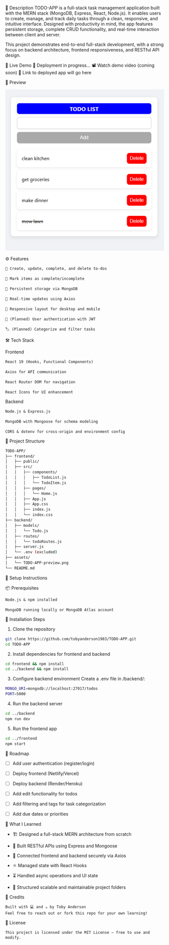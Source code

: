 📌 Description
TODO-APP is a full-stack task management application built with the MERN stack (MongoDB, Express, React, Node.js). It enables users to create, manage, and track daily tasks through a clean, responsive, and intuitive interface. Designed with productivity in mind, the app features persistent storage, complete CRUD functionality, and real-time interaction between client and server.

This project demonstrates end-to-end full-stack development, with a strong focus on backend architecture, frontend responsiveness, and RESTful API design.

🚀 Live Demo
🚧 Deployment in progress...
📽️ Watch demo video (coming soon)
🔗 Link to deployed app will go here

📸 Preview

![TODO-APP Preview](../assets/TODO-APP-preview.png)



⚙️ Features

    📝 Create, update, complete, and delete to-dos

    🎯 Mark items as complete/incomplete

    💾 Persistent storage via MongoDB

    🔄 Real-time updates using Axios

    📱 Responsive layout for desktop and mobile

    🔐 (Planned) User authentication with JWT

    🏷️ (Planned) Categorize and filter tasks


🛠️ Tech Stack

Frontend

    React 19 (Hooks, Functional Components)

    Axios for API communication

    React Router DOM for navigation

    React Icons for UI enhancement

Backend

    Node.js & Express.js

    MongoDB with Mongoose for schema modeling

    CORS & dotenv for cross-origin and environment config


📂 Project Structure
```bash
TODO-APP/
├── frontend/
│   ├── public/
│   ├── src/
│   │   ├── components/
│   │   │   ├── TodoList.js
│   │   │   └── TodoItem.js
│   │   ├── pages/
│   │   │   └── Home.js
│   │   ├── App.js
│   │   ├── App.css
│   │   ├── index.js
│   │   └── index.css
├── backend/
│   ├── models/
│   │   └── Todo.js
│   ├── routes/
│   │   └── todoRoutes.js
│   ├── server.js
│   └── .env (excluded)
├── assets/
│   └── TODO-APP-preview.png
└── README.md
```

🧪 Setup Instructions

📦 Prerequisites

    Node.js & npm installed

    MongoDB running locally or MongoDB Atlas account

🚀 Installation Steps

1.  Clone the repository

```bash
git clone https://github.com/tobyanderson1983/TODO-APP.git
cd TODO-APP
```

2. Install dependencies for frontend and backend

```bash
cd frontend && npm install
cd ../backend && npm install
```

3. Configure backend environment Create a .env file in /backend/:
```bash
MONGO_URI=mongodb://localhost:27017/todos
PORT=5000
```

4. Run the backend server

```bash
cd ../backend
npm run dev
```

5. Run the frontend app

```bash
cd ../frontend
npm start
```

🧭 Roadmap

- [ ] Add user authentication (register/login)
- [ ] Deploy frontend (Netlify/Vercel)
- [ ] Deploy backend (Render/Heroku)
- [ ] Add edit functionality for todos
- [ ] Add filtering and tags for task categorization
- [ ] Add due dates or priorities



🧠 What I Learned

- 🏗️ Designed a full-stack MERN architecture from scratch

- 🔌 Built RESTful APIs using Express and Mongoose

- 🔐 Connected frontend and backend securely via Axios

- ⚛️ Managed state with React Hooks

- ⏳ Handled async operations and UI state

- 📁 Structured scalable and maintainable project folders


🙌 Credits

    Built with 💻 and ☕ by Toby Anderson
    Feel free to reach out or fork this repo for your own learning!

📄 License

    This project is licensed under the MIT License — free to use and modify.

